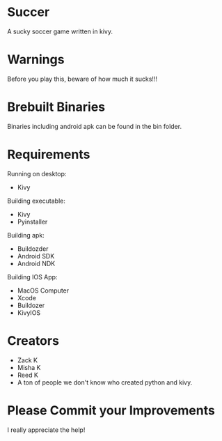 # Succer
A sucky soccer game written in kivy.

# Warnings
Before you play this, beware of how much it sucks!!!

# Brebuilt Binaries
Binaries including android apk can be found in the bin folder.

# Requirements
Running on desktop:
- Kivy

Building executable:
- Kivy
- Pyinstaller

Building apk:
- Buildozder
- Android SDK
- Android NDK

Building IOS App:
- MacOS Computer
- Xcode
- Buildozer
- KivyIOS

# Creators
- Zack K
- Misha K
- Reed K
- A ton of people we don't know who created python and kivy.

# Please Commit your Improvements
I really appreciate the help!
